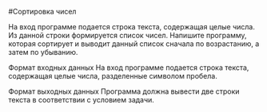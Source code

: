 #Сортировка чисел

На вход программе подается строка текста, содержащая целые числа. Из данной строки формируется список чисел. 
Напишите программу, которая сортирует и выводит данный список сначала по возрастанию, а затем по убыванию. 

Формат входных данных
На вход программе подается строка текста, содержащая целые числа, разделенные символом пробела.

Формат выходных данных
Программа должна вывести две строки текста в соответствии с условием задачи.